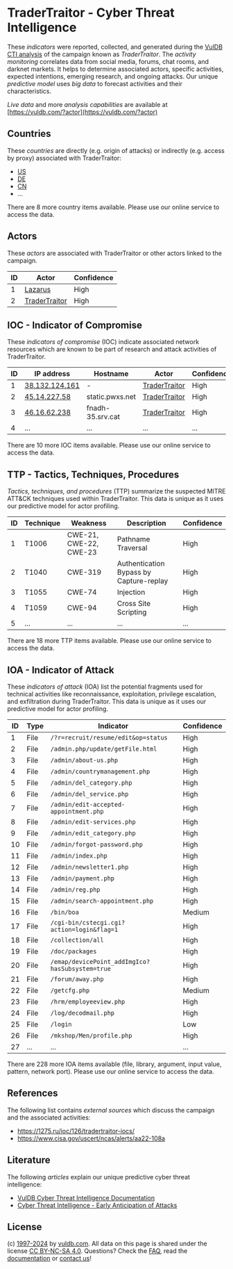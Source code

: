 # TraderTraitor - Cyber Threat Intelligence

These _indicators_ were reported, collected, and generated during the [VulDB CTI analysis](https://vuldb.com/?kb.cti) of the campaign known as _TraderTraitor_. The _activity monitoring_ correlates data from social media, forums, chat rooms, and darknet markets. It helps to determine associated actors, specific activities, expected intentions, emerging research, and ongoing attacks. Our unique _predictive model_ uses _big data_ to forecast activities and their characteristics.

_Live data_ and more _analysis capabilities_ are available at [https://vuldb.com/?actor](https://vuldb.com/?actor)

## Countries

These _countries_ are directly (e.g. origin of attacks) or indirectly (e.g. access by proxy) associated with TraderTraitor:

* [US](https://vuldb.com/?country.us)
* [DE](https://vuldb.com/?country.de)
* [CN](https://vuldb.com/?country.cn)
* ...

There are 8 more country items available. Please use our online service to access the data.

## Actors

These _actors_ are associated with TraderTraitor or other actors linked to the campaign.

ID | Actor | Confidence
-- | ----- | ----------
1 | [Lazarus](https://vuldb.com/?actor.lazarus) | High
2 | [TraderTraitor](https://vuldb.com/?actor.tradertraitor) | High

## IOC - Indicator of Compromise

These _indicators of compromise_ (IOC) indicate associated network resources which are known to be part of research and attack activities of TraderTraitor.

ID | IP address | Hostname | Actor | Confidence
-- | ---------- | -------- | ----- | ----------
1 | [38.132.124.161](https://vuldb.com/?ip.38.132.124.161) | - | [TraderTraitor](https://vuldb.com/?actor.tradertraitor) | High
2 | [45.14.227.58](https://vuldb.com/?ip.45.14.227.58) | static.pwxs.net | [TraderTraitor](https://vuldb.com/?actor.tradertraitor) | High
3 | [46.16.62.238](https://vuldb.com/?ip.46.16.62.238) | fnadh-35.srv.cat | [TraderTraitor](https://vuldb.com/?actor.tradertraitor) | High
4 | ... | ... | ... | ...

There are 10 more IOC items available. Please use our online service to access the data.

## TTP - Tactics, Techniques, Procedures

_Tactics, techniques, and procedures_ (TTP) summarize the suspected MITRE ATT&CK techniques used within TraderTraitor. This data is unique as it uses our predictive model for actor profiling.

ID | Technique | Weakness | Description | Confidence
-- | --------- | -------- | ----------- | ----------
1 | T1006 | CWE-21, CWE-22, CWE-23 | Pathname Traversal | High
2 | T1040 | CWE-319 | Authentication Bypass by Capture-replay | High
3 | T1055 | CWE-74 | Injection | High
4 | T1059 | CWE-94 | Cross Site Scripting | High
5 | ... | ... | ... | ...

There are 18 more TTP items available. Please use our online service to access the data.

## IOA - Indicator of Attack

These _indicators of attack_ (IOA) list the potential fragments used for technical activities like reconnaissance, exploitation, privilege escalation, and exfiltration during TraderTraitor. This data is unique as it uses our predictive model for actor profiling.

ID | Type | Indicator | Confidence
-- | ---- | --------- | ----------
1 | File | `/?r=recruit/resume/edit&op=status` | High
2 | File | `/admin.php/update/getFile.html` | High
3 | File | `/admin/about-us.php` | High
4 | File | `/admin/countrymanagement.php` | High
5 | File | `/admin/del_category.php` | High
6 | File | `/admin/del_service.php` | High
7 | File | `/admin/edit-accepted-appointment.php` | High
8 | File | `/admin/edit-services.php` | High
9 | File | `/admin/edit_category.php` | High
10 | File | `/admin/forgot-password.php` | High
11 | File | `/admin/index.php` | High
12 | File | `/admin/newsletter1.php` | High
13 | File | `/admin/payment.php` | High
14 | File | `/admin/reg.php` | High
15 | File | `/admin/search-appointment.php` | High
16 | File | `/bin/boa` | Medium
17 | File | `/cgi-bin/cstecgi.cgi?action=login&flag=1` | High
18 | File | `/collection/all` | High
19 | File | `/doc/packages` | High
20 | File | `/emap/devicePoint_addImgIco?hasSubsystem=true` | High
21 | File | `/forum/away.php` | High
22 | File | `/getcfg.php` | Medium
23 | File | `/hrm/employeeview.php` | High
24 | File | `/log/decodmail.php` | High
25 | File | `/login` | Low
26 | File | `/mkshop/Men/profile.php` | High
27 | ... | ... | ...

There are 228 more IOA items available (file, library, argument, input value, pattern, network port). Please use our online service to access the data.

## References

The following list contains _external sources_ which discuss the campaign and the associated activities:

* https://1275.ru/ioc/126/tradertraitor-iocs/
* https://www.cisa.gov/uscert/ncas/alerts/aa22-108a

## Literature

The following _articles_ explain our unique predictive cyber threat intelligence:

* [VulDB Cyber Threat Intelligence Documentation](https://vuldb.com/?kb.cti)
* [Cyber Threat Intelligence - Early Anticipation of Attacks](https://www.scip.ch/en/?labs.20201022)

## License

(c) [1997-2024](https://vuldb.com/?kb.changelog) by [vuldb.com](https://vuldb.com/?kb.about). All data on this page is shared under the license [CC BY-NC-SA 4.0](https://creativecommons.org/licenses/by-nc-sa/4.0/). Questions? Check the [FAQ](https://vuldb.com/?kb.faq), read the [documentation](https://vuldb.com/?kb) or [contact us](https://vuldb.com/?contact)!
